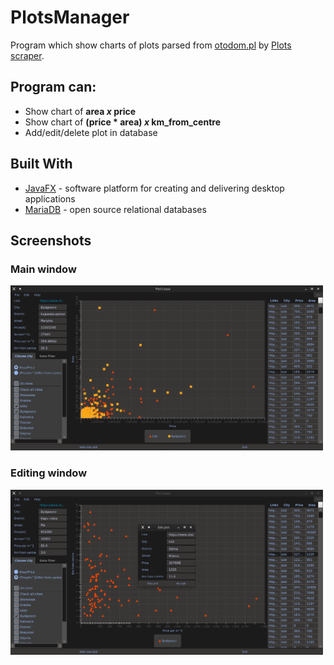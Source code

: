 # PlotsManager

Program which show charts of plots parsed from [otodom.pl](https://www.otodom.pl/) by [Plots scraper](https://github.com/Dimonium-239/Scraper).

## Program can:
- Show chart of **area *x* price**
- Show chart of **(price * area) *x* km_from_centre**
- Add/edit/delete plot in database

## Built With
* [JavaFX](https://openjfx.io/) - software platform for creating and delivering desktop applications
* [MariaDB](https://mariadb.org/) - open source relational databases

## Screenshots 
### Main window 
<div align="left">
    <img src="https://github.com/Dimonium-239/PlotsManager/blob/master/Screenshots/MainWindowPlots.png" width="500px" alt="Main window">
</div>
    
### Editing window
<div align="left">
    <img src="https://github.com/Dimonium-239/PlotsManager/blob/master/Screenshots/EditPlotPlots.png" width="500px" alt="Editing window">
</div>
    
   
